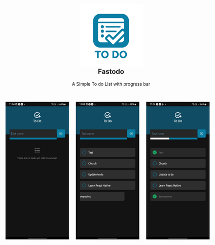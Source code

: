 <div align="center" style="margin-bottom: 48px;">
  <img src="./assets/images/fastodo.png" style="margin-bottom: -32px;"width="200" alt="Fastodo App Icon">
  <h2>Fastodo</h2>
  <p>A Simple To do List with progress bar</p>
</div>

<p  style="display: flex; flex-direction: row; align: center; justify-content: center;">
  <img src="./assets/images/screenshots/screen0.jpg" width="200" style="margin-right: 22px;" alt="Fastodo App Screenshot start">
  <img src="./assets/images/screenshots/screen1.jpg" width="200" style="margin-right: 22px;"alt="Fastodo App Screenshot with tasks and progress bar">
  <img src="./assets/images/screenshots/screen2.jpg" width="200" style="margin-right: 22px;" alt="Fastodo App Screenshot with deleting task">
</p>
